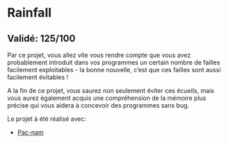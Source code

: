 # Rainfall

## Validé: 125/100

Par ce projet, vous allez vite vous rendre compte que vous avez probablement introduit dans vos programmes un certain nombre de failles facilement exploitables - la bonne nouvelle, c’est que ces failles sont aussi facilement évitables !

A la fin de ce projet, vous saurez non seulement éviter ces écueils, mais vous aurez également acquis une compréhension de la mémoire plus précise qui vous aidera à concevoir des programmes sans bug.

Le projet à été réalisé avec:
- [Pac-nam](https://github.com/pac-nam)
